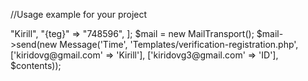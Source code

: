 //Usage example for your project
<?php declare(strict_types=1);

use App\Transport\MailTransport;
use App\Transport\Message;

require_once 'vendor/autoload.php';

$contents = [
    "{user}" => "Kirill",
    "{teg}" => "748596",
];

$mail = new MailTransport();
$mail->send(new Message('Time', 'Templates/verification-registration.php',['kiridovg@gmail.com' => 'Kirill'], ['kiridovg3@gmail.com' => 'ID'], $contents));